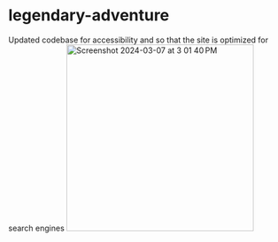 # legendary-adventure
Updated codebase for accessibility and so that the site is optimized for search engines
<img width="338" alt="Screenshot 2024-03-07 at 3 01 40 PM" src="https://github.com/pattyboyy/stunning-bassoon/assets/134738449/2bb3d791-3fb7-41c4-b4c1-931b32b61a60">
